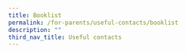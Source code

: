 ```yaml
---
title: Booklist
permalink: /for-parents/useful-contacts/booklist
description: ""
third_nav_title: Useful contacts
---
```



